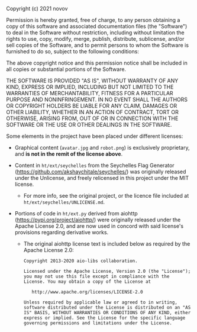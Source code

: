 Copyright (c) 2021 novov

Permission is hereby granted, free of charge, to any person obtaining a copy of this software and associated documentation files (the "Software")  to deal in the Software without restriction, including without limitation the rights to use, copy, modify, merge, publish, distribute, sublicense, and/or sell copies of the Software, and to permit persons to whom the Software is furnished to do so, subject to the following conditions:

The above copyright notice and this permission notice shall be included in all copies or substantial portions of the Software.

THE SOFTWARE IS PROVIDED "AS IS", WITHOUT WARRANTY OF ANY KIND, EXPRESS OR IMPLIED, INCLUDING BUT NOT LIMITED TO THE WARRANTIES OF MERCHANTABILITY, FITNESS FOR A PARTICULAR PURPOSE AND NONINFRINGEMENT. IN NO EVENT SHALL THE AUTHORS OR COPYRIGHT HOLDERS BE LIABLE FOR ANY CLAIM, DAMAGES OR OTHER LIABILITY, WHETHER IN AN ACTION OF CONTRACT, TORT OR OTHERWISE, ARISING FROM, OUT OF OR IN CONNECTION WITH THE SOFTWARE OR THE USE OR OTHER DEALINGS IN THE SOFTWARE.


Some elements in the project have been placed under different licenses:

- Graphical content (`avatar.jpg` and `robot.png`) is exclusively proprietary, and **is not in the remit of the license above**.

- Content in `ht/ext/seychelles` from the Seychelles Flag Generator (https://github.com/akshaychitale/seychelles/) was originally released under the Unlicense, and freely relicensed in this project under the MIT license.
   - For more info, see the original project, or the licence file included at `ht/ext/seychelles/UNLICENSE.md`.

- Portions of code in `ht/ext.py` derived from aiohttp (https://pypi.org/project/aiohttp/) were originally released under the Apache License 2.0, and are now used in concord with said license's provisions regarding derivative works.
   - The original aiohttp license text is included below as required by the Apache License 2.0:
      ```````````````````````````````````````````
      Copyright 2013-2020 aio-libs collaboration.
      
      Licensed under the Apache License, Version 2.0 (the "License"); you may not use this file except in compliance with the License. You may obtain a copy of the License at
      
         http://www.apache.org/licenses/LICENSE-2.0
      
      Unless required by applicable law or agreed to in writing, software distributed under the License is distributed on an "AS IS" BASIS, WITHOUT WARRANTIES OR CONDITIONS OF ANY KIND, either express or implied. See the License for the specific language governing permissions and limitations under the License.
      ```````````````````````````````````````````